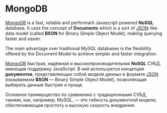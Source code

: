 # MongoDB

[MongoDB](https://www.mongodb.org/) is a fast, reliable and performant Javascript-powered **NoSQL** database. It uses the concept of **Documents** which is a sort of [JSON](JSON.md)-like data model (called **BSON** for Binary Simple Object Model), making querying faster and easier.

The main advantage over traditional MySQL databases is the flexibility offered by the Document Model to achieve simpler and faster integration.


[MongoDB](https://www.mongodb.org/) быстрая, надёжная и высокопроизводительная **NoSQL** СУБД, имеющая поддержку JavaScript. В ней используется концепция **документов**, представляющих собой модели данных в формате [JSON](JSON.md) (называемом **BSON** — Binary Simple Object Model), позволяющая выбирать данные быстрее и проще.

Основное преимущество по сравнению с традиционными СУБД, такими, как, например, MySQL, — это гибкость документной модели, обеспечивающая простоту и высокую скорость внедрения.
